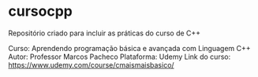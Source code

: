 # cursocpp
Repositório criado para incluir as práticas do curso de C++

Curso: Aprendendo programação básica e avançada com Linguagem C++
Autor: Professor Marcos Pacheco
Plataforma: Udemy
Link do curso: https://www.udemy.com/course/cmaismaisbasico/
